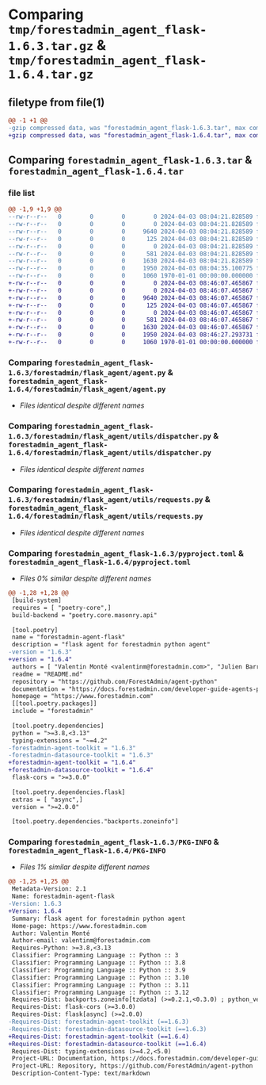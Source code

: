 # Comparing `tmp/forestadmin_agent_flask-1.6.3.tar.gz` & `tmp/forestadmin_agent_flask-1.6.4.tar.gz`

## filetype from file(1)

```diff
@@ -1 +1 @@
-gzip compressed data, was "forestadmin_agent_flask-1.6.3.tar", max compression
+gzip compressed data, was "forestadmin_agent_flask-1.6.4.tar", max compression
```

## Comparing `forestadmin_agent_flask-1.6.3.tar` & `forestadmin_agent_flask-1.6.4.tar`

### file list

```diff
@@ -1,9 +1,9 @@
--rw-r--r--   0        0        0        0 2024-04-03 08:04:21.828589 forestadmin_agent_flask-1.6.3/README.md
--rw-r--r--   0        0        0        0 2024-04-03 08:04:21.828589 forestadmin_agent_flask-1.6.3/forestadmin/flask_agent/__init__.py
--rw-r--r--   0        0        0     9640 2024-04-03 08:04:21.828589 forestadmin_agent_flask-1.6.3/forestadmin/flask_agent/agent.py
--rw-r--r--   0        0        0      125 2024-04-03 08:04:21.828589 forestadmin_agent_flask-1.6.3/forestadmin/flask_agent/exception.py
--rw-r--r--   0        0        0        0 2024-04-03 08:04:21.828589 forestadmin_agent_flask-1.6.3/forestadmin/flask_agent/utils/__init__.py
--rw-r--r--   0        0        0      581 2024-04-03 08:04:21.828589 forestadmin_agent_flask-1.6.3/forestadmin/flask_agent/utils/dispatcher.py
--rw-r--r--   0        0        0     1630 2024-04-03 08:04:21.828589 forestadmin_agent_flask-1.6.3/forestadmin/flask_agent/utils/requests.py
--rw-r--r--   0        0        0     1950 2024-04-03 08:04:35.100775 forestadmin_agent_flask-1.6.3/pyproject.toml
--rw-r--r--   0        0        0     1060 1970-01-01 00:00:00.000000 forestadmin_agent_flask-1.6.3/PKG-INFO
+-rw-r--r--   0        0        0        0 2024-04-03 08:46:07.465867 forestadmin_agent_flask-1.6.4/README.md
+-rw-r--r--   0        0        0        0 2024-04-03 08:46:07.465867 forestadmin_agent_flask-1.6.4/forestadmin/flask_agent/__init__.py
+-rw-r--r--   0        0        0     9640 2024-04-03 08:46:07.465867 forestadmin_agent_flask-1.6.4/forestadmin/flask_agent/agent.py
+-rw-r--r--   0        0        0      125 2024-04-03 08:46:07.465867 forestadmin_agent_flask-1.6.4/forestadmin/flask_agent/exception.py
+-rw-r--r--   0        0        0        0 2024-04-03 08:46:07.465867 forestadmin_agent_flask-1.6.4/forestadmin/flask_agent/utils/__init__.py
+-rw-r--r--   0        0        0      581 2024-04-03 08:46:07.465867 forestadmin_agent_flask-1.6.4/forestadmin/flask_agent/utils/dispatcher.py
+-rw-r--r--   0        0        0     1630 2024-04-03 08:46:07.465867 forestadmin_agent_flask-1.6.4/forestadmin/flask_agent/utils/requests.py
+-rw-r--r--   0        0        0     1950 2024-04-03 08:46:27.293731 forestadmin_agent_flask-1.6.4/pyproject.toml
+-rw-r--r--   0        0        0     1060 1970-01-01 00:00:00.000000 forestadmin_agent_flask-1.6.4/PKG-INFO
```

### Comparing `forestadmin_agent_flask-1.6.3/forestadmin/flask_agent/agent.py` & `forestadmin_agent_flask-1.6.4/forestadmin/flask_agent/agent.py`

 * *Files identical despite different names*

### Comparing `forestadmin_agent_flask-1.6.3/forestadmin/flask_agent/utils/dispatcher.py` & `forestadmin_agent_flask-1.6.4/forestadmin/flask_agent/utils/dispatcher.py`

 * *Files identical despite different names*

### Comparing `forestadmin_agent_flask-1.6.3/forestadmin/flask_agent/utils/requests.py` & `forestadmin_agent_flask-1.6.4/forestadmin/flask_agent/utils/requests.py`

 * *Files identical despite different names*

### Comparing `forestadmin_agent_flask-1.6.3/pyproject.toml` & `forestadmin_agent_flask-1.6.4/pyproject.toml`

 * *Files 0% similar despite different names*

```diff
@@ -1,28 +1,28 @@
 [build-system]
 requires = [ "poetry-core",]
 build-backend = "poetry.core.masonry.api"
 
 [tool.poetry]
 name = "forestadmin-agent-flask"
 description = "flask agent for forestadmin python agent"
-version = "1.6.3"
+version = "1.6.4"
 authors = [ "Valentin Monté <valentinm@forestadmin.com>", "Julien Barreau <julien.barreau@forestadmin.com>",]
 readme = "README.md"
 repository = "https://github.com/ForestAdmin/agent-python"
 documentation = "https://docs.forestadmin.com/developer-guide-agents-python/"
 homepage = "https://www.forestadmin.com"
 [[tool.poetry.packages]]
 include = "forestadmin"
 
 [tool.poetry.dependencies]
 python = ">=3.8,<3.13"
 typing-extensions = "~=4.2"
-forestadmin-agent-toolkit = "1.6.3"
-forestadmin-datasource-toolkit = "1.6.3"
+forestadmin-agent-toolkit = "1.6.4"
+forestadmin-datasource-toolkit = "1.6.4"
 flask-cors = ">=3.0.0"
 
 [tool.poetry.dependencies.flask]
 extras = [ "async",]
 version = ">=2.0.0"
 
 [tool.poetry.dependencies."backports.zoneinfo"]
```

### Comparing `forestadmin_agent_flask-1.6.3/PKG-INFO` & `forestadmin_agent_flask-1.6.4/PKG-INFO`

 * *Files 1% similar despite different names*

```diff
@@ -1,25 +1,25 @@
 Metadata-Version: 2.1
 Name: forestadmin-agent-flask
-Version: 1.6.3
+Version: 1.6.4
 Summary: flask agent for forestadmin python agent
 Home-page: https://www.forestadmin.com
 Author: Valentin Monté
 Author-email: valentinm@forestadmin.com
 Requires-Python: >=3.8,<3.13
 Classifier: Programming Language :: Python :: 3
 Classifier: Programming Language :: Python :: 3.8
 Classifier: Programming Language :: Python :: 3.9
 Classifier: Programming Language :: Python :: 3.10
 Classifier: Programming Language :: Python :: 3.11
 Classifier: Programming Language :: Python :: 3.12
 Requires-Dist: backports.zoneinfo[tzdata] (>=0.2.1,<0.3.0) ; python_version < "3.9"
 Requires-Dist: flask-cors (>=3.0.0)
 Requires-Dist: flask[async] (>=2.0.0)
-Requires-Dist: forestadmin-agent-toolkit (==1.6.3)
-Requires-Dist: forestadmin-datasource-toolkit (==1.6.3)
+Requires-Dist: forestadmin-agent-toolkit (==1.6.4)
+Requires-Dist: forestadmin-datasource-toolkit (==1.6.4)
 Requires-Dist: typing-extensions (>=4.2,<5.0)
 Project-URL: Documentation, https://docs.forestadmin.com/developer-guide-agents-python/
 Project-URL: Repository, https://github.com/ForestAdmin/agent-python
 Description-Content-Type: text/markdown
```

